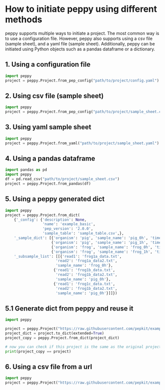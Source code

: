 # How to initiate peppy using different methods

peppy supports multiple ways to initiate a project. The most common way is to use a configuration file. 
However, peppy also supports using a csv file (sample sheet), and a yaml file (sample sheet).
Additionally, peppy can be initiated using Python objects such as a pandas dataframe or a dictionary.

## 1. Using a configuration file
```python
import peppy
project = peppy.Project.from_pep_config("path/to/project/config.yaml")
```

## 2. Using csv file (sample sheet)
```python
import peppy
project = peppy.Project.from_pep_config("path/to/project/sample_sheet.csv")
```

## 3. Using yaml sample sheet
```python
import peppy
project = peppy.Project.from_yaml("path/to/project/sample_sheet.yaml")
```


## 4. Using a pandas dataframe
```python
import pandas as pd
import peppy
df = pd.read_csv("path/to/project/sample_sheet.csv")
project = peppy.Project.from_pandas(df)
```

## 5. Using a peppy generated dict
```python
import peppy
project = peppy.Project.from_dict(
    {'_config': {'description': None,
                 'name': 'example_basic',
                 'pep_version': '2.0.0',
                 'sample_table': 'sample_table.csv',},
    '_sample_dict': [{'organism': 'pig', 'sample_name': 'pig_0h', 'time': '0'},
                     {'organism': 'pig', 'sample_name': 'pig_1h', 'time': '1'},
                     {'organism': 'frog', 'sample_name': 'frog_0h', 'time': '0'},
                     {'organism': 'frog', 'sample_name': 'frog_1h', 'time': '1'}],
    '_subsample_list': [[{'read1': 'frog1a_data.txt',
                       'read2': 'frog1a_data2.txt',
                       'sample_name': 'frog_0h'},
                      {'read1': 'frog1b_data.txt',
                       'read2': 'frog1b_data2.txt',
                       'sample_name': 'pig_0h'},
                      {'read1': 'frog1c_data.txt',
                       'read2': 'frog1b_data2.txt',
                       'sample_name': 'pig_0h'}]]})
```

## 5.1 Generate dict from peppy and reuse it
```python
import peppy

project = peppy.Project("https://raw.githubusercontent.com/pepkit/example_peps/master/example_basic/sample_table.csv")
project_dict = project.to_dict(extended=True)
project_copy = peppy.Project.from_dict(project_dict)

# now you can check if this project is the same as the original project
print(project_copy == project)
```

## 6. Using a csv file from a url
```python
import peppy
project = peppy.Project("https://raw.githubusercontent.com/pepkit/example_peps/master/example_basic/sample_table.csv")
```
